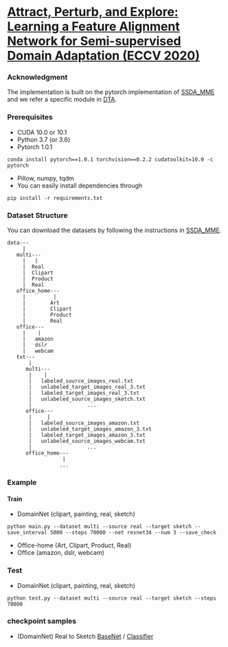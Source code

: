 # [Attract, Perturb, and Explore: Learning a Feature Alignment Network for Semi-supervised Domain Adaptation (ECCV 2020)](https://arxiv.org/pdf/2007.09375.pdf)

### Acknowledgment

The implementation is built on the pytorch implementation of [SSDA_MME](https://github.com/VisionLearningGroup/SSDA_MME) and we refer a specific module in [DTA](https://github.com/postBG/DTA.pytorch).

### Prerequisites

* CUDA 10.0 or 10.1
* Python 3.7 (or 3.6)
* Pytorch 1.0.1
```
conda install pytorch==1.0.1 torchvision==0.2.2 cudatoolkit=10.0 -c pytorch
```
* Pillow, numpy, tqdm
* You can easily install dependencies through
```
pip install -r requirements.txt
```

### Dataset Structure
You can download the datasets by following the instructions in [SSDA_MME](https://github.com/VisionLearningGroup/SSDA_MME).
```
data---
     |
   multi---
     |   |
     |  Real
     |  Clipart
     |  Product
     |  Real
   office_home---
     |         |
     |        Art
     |        Clipart
     |        Product
     |        Real
   office---
     |    |
     |   amazon
     |   dslr
     |   webcam
   txt---
       | 
      multi---
       |    |
       |   labeled_source_images_real.txt
       |   unlabeled_target_images_real_3.txt
       |   labeled_target_images_real_3.txt         
       |   unlabeled_source_images_sketch.txt
       |                  ...
      office---
       |     |
       |   labeled_source_images_amazon.txt
       |   unlabeled_target_images_amazon_3.txt
       |   labeled_target_images_amazon_3.txt         
       |   unlabeled_source_images_webcam.txt
       |                  ...
      office_home---
                  |
                 ...       
```

### Example
#### Train
* DomainNet (clipart, painting, real, sketch)
```
python main.py --dataset multi --source real --target sketch --save_interval 5000 --steps 70000 --net resnet34 --num 3 --save_check
```
* Office-home (Art, Clipart, Product, Real)
* Office (amazon, dslr, webcam)

### Test
* DomainNet (clipart, painting, real, sketch)
```
python test.py --dataset multi --source real --target sketch --steps 70000
```
### checkpoint samples
* (DomainNet) Real to Sketch  [BaseNet](https://drive.google.com/file/d/1mwG1ClXzsyC3Pvq7WnlJfvtVwZdlQLxy/view?usp=sharing) / 
                              [Classifier](https://drive.google.com/file/d/1cO8YEaFWykRw7Pzw-xJcWx3ERioUBp_L/view?usp=sharing)
